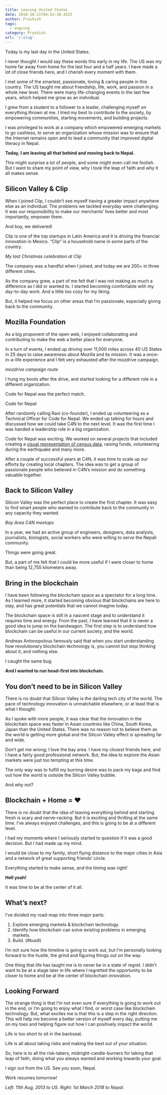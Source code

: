 ```yaml
---
title: Leaving United States
date: 2018-10-21T04:52:30.452Z
author: Prashish
tags:
  - ongoing
category: Prashish
url: '/:slug'
---
```

Today is my last day in the United States.

I never thought I would say these words this early in my life. The US was my home far away from home for the last four and a half years. I have made a lot of close friends here, and I cherish every moment with them.

I met some of the smartest, passionate, loving & caring people in this country. The US taught me about friendship, life, work, and passion in a whole new level. There were many life-changing events in the last few years, which helped me grow as an individual.

I grew from a student to a follower to a leader, challenging myself on everything thrown at me. I tried my best to contribute to the society, by empowering communities, starting movements, and building projects.

I was privileged to work at a company which empowered emerging markets to go cashless, to serve an organization whose mission was to ensure that the Internet remains open and to lead a community that improved digital literacy in Nepal.

**Today, I am leaving all that behind and moving back to Nepal.**

This might surprise a lot of people, and some might even call me foolish. But I want to share my point of view, why I took the leap of faith and why it all makes sense.



## Silicon Valley & Clip

When I joined Clip, I couldn’t see myself having a greater impact anywhere else as an individual. The problems we tackled everyday were challenging. It was our responsibility to make our merchants’ lives better and most importantly, empower them.

And boy, we delivered!

Clip is one of the top startups in Latin America and it is driving the financial innovation in Mexico. “Clip” is a household name in some parts of the country.

<pic>

_My last Christmas celebration at Clip_

The company was a handful when I joined, and today we are 200+ in three different cities.

As the company grew, a part of me felt that I was not making as much a difference as I did or wanted to. I started becoming comfortable with my day-to-day work. And a little too cozy for my liking.

But, it helped me focus on other areas that I’m passionate, especially giving back to the community.



## Mozilla Foundation

As a big proponent of the open web, I enjoyed collaborating and contributing to make the web a better place for everyone.

<pic>

In a turn of events, I ended up driving over 11,000 miles across 40 US States in 25 days to raise awareness about Mozilla and its mission. It was a once-in-a-life experience and I felt very exhausted after the mozdrive campaign.



<pic>

_mozdrive campaign route_

I hung my boots after the drive, and started looking for a different role in a different organization.

Code for Nepal was the perfect match.



Code for Nepal

After randomly calling Ravi (co-founder), I ended up volunteering as a Technical Officer for Code for Nepal. We ended up talking for hours and discussed how we could take C4N to the next level. It was the first time I was handed a leadership role in a big organization.

Code for Nepal was exciting. We worked on several projects that included creating a [visual representation of census data](http://nepalmap.org/), raising funds, volunteering during the earthquake and many more.

After a couple of successful years at C4N, it was time to scale up our efforts by creating local chapters. The idea was to get a group of passionate people who believed in C4N’s mission and do something valuable together.



## Back to Silicon Valley

Silicon Valley was the perfect place to create the first chapter. It was easy to find smart people who wanted to contribute back to the community in any capacity they wanted.

<pics>

_Bay Area C4N meetups_

In a year, we had an active group of engineers, designers, data analysts, journalists, biologists, social workers who were willing to serve the Nepali community.

Things were going great.

But, a part of me felt that I could be more useful if I were closer to home than being 12,755 kilometers away.



## Bring in the blockchain

I have been following the blockchain space as a spectator for a long time. As I learned more, it started becoming obvious that blockchains are here to stay, and has great potentials that we cannot imagine today.

<tweet>

The blockchain space is still in a nascent stage and to understand it requires time and energy. From the past, I have learned that it is never a good idea to jump on the bandwagon. The first step is to understand how blockchain can be useful in our current society, and the world.

Andreas Antonopolous famously said that when you start understanding how revolutionary blockchain technology is, you cannot but stop thinking about it, and nothing else.

I caught the same bug.

**And I wanted to run head-first into blockchain.**



## You don’t need to be in Silicon Valley

There is no doubt that Silicon Valley is the darling tech city of the world. The pace of technology innovation is unmatchable elsewhere, or at least that is what I thought.

As I spoke with more people, it was clear that the innovation in the blockchain space was faster in Asian countries like China, South Korea, Japan than the United States. There was no reason not to believe them as the world is getting more global and the Silicon Valley effect is spreading far and wide.

Don’t get me wrong; I love the bay area. I have my closest friends here, and I have a fairly good professional network. But, the idea to explore the Asian markets were just too tempting at this time.

The only way was to fulfill my burning desire was to pack my bags and find out how the world is outside the Silicon Valley bubble.

And why not?



## Blockchain + Home = ❤

There is no doubt that the idea of leaving everything behind and starting fresh is scary and nerve-racking. But it is exciting and thrilling at the same time. I’ve always enjoyed challenges, and this is going to be at a different level.

I had my moments where I seriously started to question if it was a good decision. But I had made up my mind.

I would be close to my family, short flying distance to the major cities in Asia and a network of great supporting friends’ circle.

Everything started to make sense, and the timing was right!

**Hell yeah!**

It was time to be at the center of it all.



## What’s next?

I’ve divided my road-map into three major parts:

1. Explore emerging markets & blockchain technology.
2. Identify how blockchain can solve existing problems in emerging markets.
3. Build. (#buidl)

I’m not sure how the timeline is going to work out, but I’m personally looking forward to the hustle, the grind and figuring things out on the way.

One thing that life has taught me is to never be in a state of regret. I didn’t want to be at a stage later in life where I regretted the opportunity to be closer to home and be at the center of blockchain innovation.



## Looking Forward

The strange thing is that I’m not even sure if everything is going to work out in the end, or I’m going to enjoy what I find, or worst case like blockchain technology. But, what excites me is that this is a step in the right direction. This will help me become a better version of myself every day, putting me on my toes and helping figure out how I can positively impact the world.

Life is too short to sit in the backseat.

Life is all about taking risks and making the best out of your situation.

So, here is to all the risk-takers, midnight-candle-burners for taking that leap of faith, doing what you always wanted and working towards your goal.

I sign out from the US. See you soon, Nepal.

Work resumes tomorrow!

_Left: 11th Aug, 2013 to US. Right: 1st March 2018 to Nepal._
